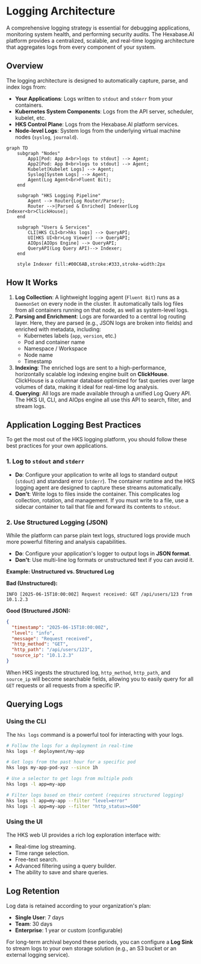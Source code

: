 # Logging Architecture

A comprehensive logging strategy is essential for debugging applications, monitoring system health, and performing security audits. The Hexabase.AI platform provides a centralized, scalable, and real-time logging architecture that aggregates logs from every component of your system.

## Overview

The logging architecture is designed to automatically capture, parse, and index logs from:

- **Your Applications**: Logs written to `stdout` and `stderr` from your containers.
- **Kubernetes System Components**: Logs from the API server, scheduler, kubelet, etc.
- **HKS Control Plane**: Logs from the Hexabase.AI platform services.
- **Node-level Logs**: System logs from the underlying virtual machine nodes (`syslog`, `journald`).

```mermaid
graph TD
    subgraph "Nodes"
        App1[Pod: App A<br>logs to stdout] --> Agent;
        App2[Pod: App B<br>logs to stdout] --> Agent;
        Kubelet[Kubelet Logs] --> Agent;
        Syslog[System Logs] --> Agent;
        Agent(Log Agent<br>Fluent Bit);
    end

    subgraph "HKS Logging Pipeline"
        Agent --> Router{Log Router/Parser};
        Router -->|Parsed & Enriched| Indexer[Log Indexer<br>ClickHouse];
    end

    subgraph "Users & Services"
        CLI[HKS CLI<br>hks logs] --> QueryAPI;
        UI[HKS UI<br>Log Viewer] --> QueryAPI;
        AIOps[AIOps Engine] --> QueryAPI;
        QueryAPI(Log Query API)--> Indexer;
    end

    style Indexer fill:#00C6AB,stroke:#333,stroke-width:2px
```

## How It Works

1.  **Log Collection**: A lightweight logging agent (`Fluent Bit`) runs as a `DaemonSet` on every node in the cluster. It automatically tails log files from all containers running on that node, as well as system-level logs.
2.  **Parsing and Enrichment**: Logs are forwarded to a central log routing layer. Here, they are parsed (e.g., JSON logs are broken into fields) and enriched with metadata, including:
    - Kubernetes labels (`app`, `version`, etc.)
    - Pod and container name
    - Namespace / Workspace
    - Node name
    - Timestamp
3.  **Indexing**: The enriched logs are sent to a high-performance, horizontally scalable log indexing engine built on **ClickHouse**. ClickHouse is a columnar database optimized for fast queries over large volumes of data, making it ideal for real-time log analysis.
4.  **Querying**: All logs are made available through a unified Log Query API. The HKS UI, CLI, and AIOps engine all use this API to search, filter, and stream logs.

## Application Logging Best Practices

To get the most out of the HKS logging platform, you should follow these best practices for your own applications.

### 1. Log to `stdout` and `stderr`

- **Do**: Configure your application to write all logs to standard output (`stdout`) and standard error (`stderr`). The container runtime and the HKS logging agent are designed to capture these streams automatically.
- **Don't**: Write logs to files inside the container. This complicates log collection, rotation, and management. If you must write to a file, use a sidecar container to tail that file and forward its contents to `stdout`.

### 2. Use Structured Logging (JSON)

While the platform can parse plain text logs, structured logs provide much more powerful filtering and analysis capabilities.

- **Do**: Configure your application's logger to output logs in **JSON format**.
- **Don't**: Use multi-line log formats or unstructured text if you can avoid it.

**Example: Unstructured vs. Structured Log**

**Bad (Unstructured):**

```
INFO [2025-06-15T10:00:00Z] Request received: GET /api/users/123 from 10.1.2.3
```

**Good (Structured JSON):**

```json
{
  "timestamp": "2025-06-15T10:00:00Z",
  "level": "info",
  "message": "Request received",
  "http_method": "GET",
  "http_path": "/api/users/123",
  "source_ip": "10.1.2.3"
}
```

When HKS ingests the structured log, `http_method`, `http_path`, and `source_ip` will become searchable fields, allowing you to easily query for all `GET` requests or all requests from a specific IP.

## Querying Logs

### Using the CLI

The `hks logs` command is a powerful tool for interacting with your logs.

```bash
# Follow the logs for a deployment in real-time
hks logs -f deployment/my-app

# Get logs from the past hour for a specific pod
hks logs my-app-pod-xyz --since 1h

# Use a selector to get logs from multiple pods
hks logs -l app=my-app

# Filter logs based on their content (requires structured logging)
hks logs -l app=my-app --filter "level=error"
hks logs -l app=my-app --filter "http_status>=500"
```

### Using the UI

The HKS web UI provides a rich log exploration interface with:

- Real-time log streaming.
- Time range selection.
- Free-text search.
- Advanced filtering using a query builder.
- The ability to save and share queries.

## Log Retention

Log data is retained according to your organization's plan:

- **Single User**: 7 days
- **Team**: 30 days
- **Enterprise**: 1 year or custom (configurable)

For long-term archival beyond these periods, you can configure a **Log Sink** to stream logs to your own storage solution (e.g., an S3 bucket or an external logging service).

